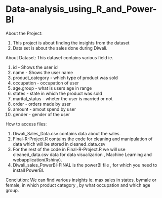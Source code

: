 # Data-analysis_using_R_and_Power-BI

About the Project:
1) This project is about finding the insights from the dataset
2)  Data set is about the sales done during Diwali.

About Dataset:
This dataset contains various field ie.
1) id - Shows the user id
2) name - Shows the user name
3) product_category - which type of product was sold
4) occupation - occupation of user
5) age.group - what is users age in range
6) states - state in which the product was sold
7) marital_status - wheter the user is married or not
8) order - orders made by user
9) amount - amout spend by user
10) gender - gender of the user

How to access files:
1) Diwali_Sales_Data.csv contains data about the sales.
2) Final-R-Project.R contains the code for cleaning and manipulation of data which will be stored in cleaned_data.csv
3) For the rest of the code in Final-R-Project.R we will use cleaned_data.csv data for data visualizarion , Machine Learning and webapplication(Rshiny).
4) Diwali_sales_PowerBI-FINAL is the powerBI file , for which you need to install PowerBI.

Conclution:
We can find various insights ie. max sales in states, bymale or female, in which product category , by what occupation and which age group. 
